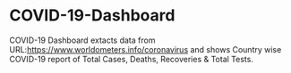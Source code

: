 # COVID-19-Dashboard
COVID-19 Dashboard extacts data from  URL:https://www.worldometers.info/coronavirus and shows Country wise COVID-19 report of Total Cases, Deaths, Recoveries & Total Tests.
